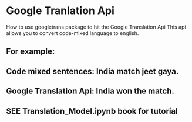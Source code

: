 # Google Tranlation Api
How to use googletrans package to hit the Google Translation Api
This api allows you to convert code-mixed language to english.
## For example: 
  ## Code mixed sentences: India match jeet gaya.
  ## Google Translation Api: India won the match.

## SEE Translation_Model.ipynb book for tutorial
